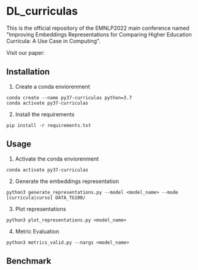 # DL_curriculas

This is the official repository of the EMNLP2022 main conference named "Improving Embeddings Representations for Comparing Higher Education Curricula: A Use Case in Computing".

Visit our paper:

## Installation

1. Create a conda enviorenment

```
conda create --name py37-curriculas python=3.7
conda activate py37-curriculas
```

2. Install the requirements

```
pip install -r requirements.txt
```


## Usage

1. Activate the conda enviorenment

```
conda activate py37-curriculas
```

2. Generate the embeddings representation

```
python3 generate_representations.py --model <model_name> --mode [curricula|curso] DATA_TG100/
```

3. Plot representations

```
python3 plot_representations.py <model_name>
```

4. Metric Evaluation

```
python3 metrics_valid.py --nargs <model_name>
```

## Benchmark


